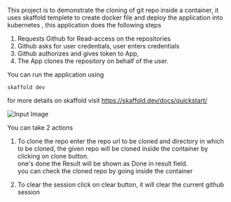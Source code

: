 This project is to demonstrate the cloning of git repo inside a container, it uses skaffold templete to create docker file and deploy the application into kubernetes , this application does the following steps

1) Requests Github for Read-access on the repositories 
2) Github asks for user credentials, user enters credentials
3) Github authorizes and gives token to App, 
4) The App clones the repository on behalf of the user. 

You can run the application using 

```skaffold dev```

for more details on skaffold visit https://skaffold.dev/docs/quickstart/

![Input Image](./img/gitform.png)

You can take 2 actions
1) To clone the repo enter the repo url to be cloned and directory in which to be cloned, the given repo will be cloned inside the container by clicking on clone button.  
one's done the Result will be shown as Done in result field.  
you can check the cloned repo by going inside the container

2) To clear the session click on clear button, it will clear the current github session